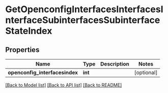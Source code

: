 # GetOpenconfigInterfacesInterfacesInterfaceSubinterfacesSubinterfaceStateIndex

## Properties
Name | Type | Description | Notes
------------ | ------------- | ------------- | -------------
**openconfig_interfacesindex** | **int** |  | [optional] 

[[Back to Model list]](../README.md#documentation-for-models) [[Back to API list]](../README.md#documentation-for-api-endpoints) [[Back to README]](../README.md)


